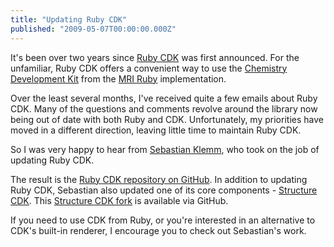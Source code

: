 ```yaml
---
title: "Updating Ruby CDK"
published: "2009-05-07T00:00:00.000Z"
---
```


It's been over two years since [Ruby CDK](/articles/2007/10/04/ruby-cdk-for-newbies) was first announced. For the unfamiliar, Ruby CDK offers a convenient way to use the [Chemistry Development Kit](http://cdk.sf.net) from the [MRI Ruby](http://en.wikipedia.org/wiki/Ruby_MRI) implementation.

Over the least several months, I've received quite a few emails about Ruby CDK. Many of the questions and comments revolve around the library now being out of date with both Ruby and CDK. Unfortunately, my priorities have moved in a different direction, leaving little time to maintain Ruby CDK.

So I was very happy to hear from [Sebastian Klemm](http://github.com/sklemm), who took on the job of updating Ruby CDK.

The result is the [Ruby CDK repository on GitHub](http://github.com/sklemm/rcdk-ng/tree/master). In addition to updating Ruby CDK, Sebastian also updated one of its core components - [Structure CDK](/articles/2006/08/28/drawing-2-d-structures-with-structure-cdk). This [Structure CDK fork](http://github.com/sklemm/structure-cdk-ng/tree/master) is available via GitHub.

If you need to use CDK from Ruby, or you're interested in an alternative to CDK's built-in renderer, I encourage you to check out Sebastian's work.